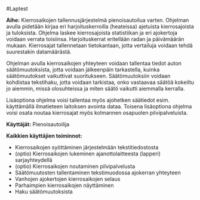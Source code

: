 #Laptest

**Aihe:** Kierrosaikojen tallennusjärjestelmä pienoisautoilua varten. Ohjelman avulla pidetään kirjaa eri harjoituskerroilla (heateissa) ajetuista kierrosajoista ja tuloksista. Ohjelma laskee kierrosajoista statistiikan ja eri ajokertoja voidaan verrata toisiinsa. Harjoituskerrat eritellään radan ja päivämäärän mukaan. Kierrosajat tallennetaan tietokantaan, jotta vertailuja voidaan tehdä suurestakin datamäärästä.

Ohjelman avulla kierrosaikojen yhteyteen voidaan tallentaa tiedot auton säätömuutoksista, jotta voidaan jälkeenpäin tarkastella, kuinka säätömuutokset vaikuttivat suoritukseen. Säätömuutoksiin voidaan kohdistaa tekstihaku, jotta voidaan tarkistaa, onko vastaavaa säätöä kokeiltu jo aiemmin, missä olosuhteissa ja miten säätö vaikutti aiemmalla kerralla.

Lisäoptiona ohjelma voisi tallentaa myös ajohetken säätiedot esim. käyttämällä ilmatieteen laitoksen avointa dataa. Toisena lisäoptiona ohjelma voisi osata noutaa kierrosajat myös kolmannen osapuolen pilvipalveluista.

**Käyttäjät:** Pienoisautoilija

**Kaikkien käyttäjien toiminnot:**
* Kierrosaikojen syöttäminen järjestelmään tekstitiedostosta
* (optio) Kierrosaikojen lukeminen ajanottolaitteesta (lapperi) sarjayhteydellä
* (optio) Kierrosaikojen noutaminen pilvipalvelusta
* Säätömuutosten tallentaminen tekstimuodossa ajokerran yhteyteen
* Vanhojen ajokertojen kierrosaikojen selaus
* Parhaimpien kierrosaikojen näyttäminen
* Haku säätömuutoksista
